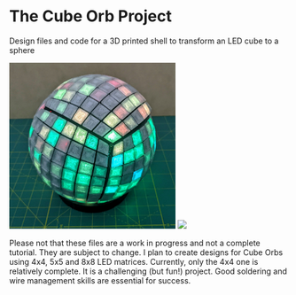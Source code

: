# The Cube Orb Project

Design files and code for a 3D printed shell to transform an LED cube to a sphere

<img src="https://github.com/geekmomprojects/CubeSphere/blob/main/Orb8x8/Pictures/Illuminated8x8.jpg" width=300>
<img src="[https://](https://github.com/geekmomprojects/CubeSphere/blob/main/Orb8x8/Pictures/Opened8x8.jpg" width=300>

Please not that these files are a work in progress and not a complete tutorial. They are subject to change. I plan to create designs
for Cube Orbs using 4x4, 5x5 and 8x8 LED matrices. Currently, only the 4x4 one is relatively complete. It is a challenging (but fun!)
project. Good soldering and wire management skills are essential for success.
